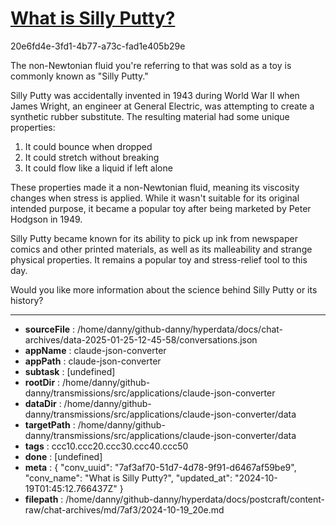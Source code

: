 # [What is Silly Putty?](https://claude.ai/chat/7af3af70-51d7-4d78-9f91-d6467af59be9)

20e6fd4e-3fd1-4b77-a73c-fad1e405b29e

 The non-Newtonian fluid you're referring to that was sold as a toy is commonly known as "Silly Putty."

Silly Putty was accidentally invented in 1943 during World War II when James Wright, an engineer at General Electric, was attempting to create a synthetic rubber substitute. The resulting material had some unique properties:

1. It could bounce when dropped
2. It could stretch without breaking
3. It could flow like a liquid if left alone

These properties made it a non-Newtonian fluid, meaning its viscosity changes when stress is applied. While it wasn't suitable for its original intended purpose, it became a popular toy after being marketed by Peter Hodgson in 1949.

Silly Putty became known for its ability to pick up ink from newspaper comics and other printed materials, as well as its malleability and strange physical properties. It remains a popular toy and stress-relief tool to this day.

Would you like more information about the science behind Silly Putty or its history?

---

* **sourceFile** : /home/danny/github-danny/hyperdata/docs/chat-archives/data-2025-01-25-12-45-58/conversations.json
* **appName** : claude-json-converter
* **appPath** : claude-json-converter
* **subtask** : [undefined]
* **rootDir** : /home/danny/github-danny/transmissions/src/applications/claude-json-converter
* **dataDir** : /home/danny/github-danny/transmissions/src/applications/claude-json-converter/data
* **targetPath** : /home/danny/github-danny/transmissions/src/applications/claude-json-converter/data
* **tags** : ccc10.ccc20.ccc30.ccc40.ccc50
* **done** : [undefined]
* **meta** : {
  "conv_uuid": "7af3af70-51d7-4d78-9f91-d6467af59be9",
  "conv_name": "What is Silly Putty?",
  "updated_at": "2024-10-19T01:45:12.766437Z"
}
* **filepath** : /home/danny/github-danny/hyperdata/docs/postcraft/content-raw/chat-archives/md/7af3/2024-10-19_20e.md